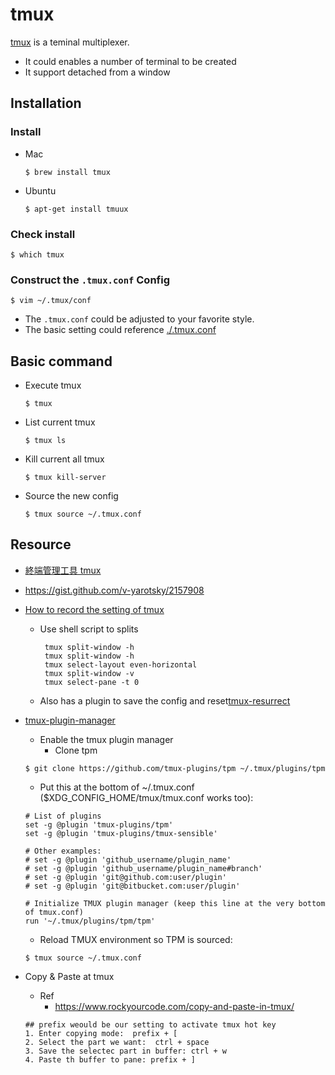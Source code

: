 # tmux 

[tmux](https://github.com/tmux/tmux) is a teminal multiplexer.
- It could enables a number of terminal to be created 
- It support detached from a window

## Installation 

### Install 
- Mac 
    ```
    $ brew install tmux 
    ```
- Ubuntu
    ```
    $ apt-get install tmuux
    ```

### Check install 
```
$ which tmux
```

### Construct the `.tmux.conf` Config 

```
$ vim ~/.tmux/conf
```
- The `.tmux.conf` could be adjusted to your favorite style.
- The basic setting could reference [./.tmux.conf](./.tmux.conf)


## Basic command

- Execute tmux
    ```
    $ tmux
    ```
- List current tmux
    ```
    $ tmux ls
    ```
- Kill current all tmux 
    ```
    $ tmux kill-server
    ```
- Source the new config
    ```
    $ tmux source ~/.tmux.conf
    ```

## Resource
- [終端管理工具 tmux](https://mropengate.blogspot.com/2017/12/tmux.html)
- https://gist.github.com/v-yarotsky/2157908

- [How to record the setting of tmux](https://stackoverflow.com/questions/48619192/tmux-split-window-using-shell-script)
    - Use shell script to splits
       ```
        tmux split-window -h
        tmux split-window -h
        tmux select-layout even-horizontal
        tmux split-window -v
        tmux select-pane -t 0
       ```
    - Also has a plugin to save the config and reset[tmux-resurrect](https://github.com/tmux-plugins/tmux-resurrect)
- [tmux-plugin-manager](https://github.com/tmux-plugins/tpm)
    
    - Enable the tmux plugin manager
        - Clone tpm
    ```
    $ git clone https://github.com/tmux-plugins/tpm ~/.tmux/plugins/tpm
    ```
    
    - Put this at the bottom of ~/.tmux.conf ($XDG_CONFIG_HOME/tmux/tmux.conf works too):
    ```
    # List of plugins
    set -g @plugin 'tmux-plugins/tpm'
    set -g @plugin 'tmux-plugins/tmux-sensible'

    # Other examples:
    # set -g @plugin 'github_username/plugin_name'
    # set -g @plugin 'github_username/plugin_name#branch'
    # set -g @plugin 'git@github.com:user/plugin'
    # set -g @plugin 'git@bitbucket.com:user/plugin'

    # Initialize TMUX plugin manager (keep this line at the very bottom of tmux.conf)
    run '~/.tmux/plugins/tpm/tpm'
    ```
    
    - Reload TMUX environment so TPM is sourced:
    ```
    $ tmux source ~/.tmux.conf
    ```
- Copy & Paste at tmux 
    - Ref
       - https://www.rockyourcode.com/copy-and-paste-in-tmux/ 
    ```
    ## prefix weould be our setting to activate tmux hot key 
    1. Enter copying mode:  prefix + [ 
    2. Select the part we want:  ctrl + space 
    3. Save the selectec part in buffer: ctrl + w 
    4. Paste th buffer to pane: prefix + ]
    ```
    
